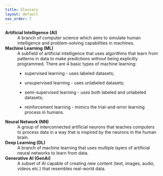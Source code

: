 ```yaml
---
title: Glossary
layout: default
nav_order: 7
---
```


<dl>
  <dt><strong>Artificial Intelligence (AI)</strong></dt>
  <dd>A branch of computer science which aims to simulate human intelligence and problem-solving capabilities in machines.</dd>

  <dt><strong>Machine Learning (ML)</strong></dt>
  <dd>A subfield of artificial intelligence that uses algorithms that learn from patterns in data to make predictions without being explicitly programmed. There are 4 basic types of machine learning:

  - supervised learning - uses labeled datasets;
   
  - unsupervised learning - uses unlabeled datasets;
  
  - semi-supervised learning - uses both labeled and unlabeled datasets;
  
  - reinforcement learning - mimics the trial-and-error learning process in humans.</dd>
  
  <dt><strong>Neural Network (NN)</strong></dt>
  <dd>A group of interconnected artificial neurons that teaches computers to process data in a way that is inspired by the neurons in the human brain.</dd>

  <dt><strong>Deep Learning (DL)</strong></dt>
  <dd>A branch of machine learning that uses multiple layers of artificial neural networks to learn from data.</dd>

  <dt><strong>Generative AI (GenAi)</strong></dt>
  <dd>A subset of AI capable of creating new content (text, images, audio, videos etc.) that resembles real-world data.</dd>
</dl>